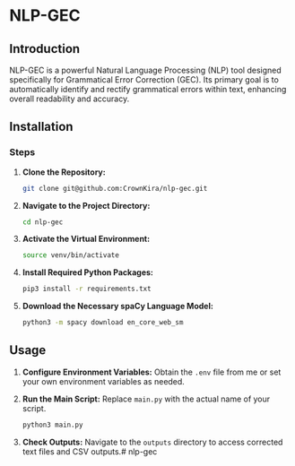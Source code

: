 # NLP-GEC

## Introduction
NLP-GEC is a powerful Natural Language Processing (NLP) tool designed specifically for Grammatical Error Correction (GEC). Its primary goal is to automatically identify and rectify grammatical errors within text, enhancing overall readability and accuracy.

## Installation

### Steps

1. **Clone the Repository:**
   ```bash
   git clone git@github.com:CrownKira/nlp-gec.git
   ```

2. **Navigate to the Project Directory:**
   ```bash
   cd nlp-gec
   ```

3. **Activate the Virtual Environment:**
   ```bash
   source venv/bin/activate
   ```

4. **Install Required Python Packages:**
   ```bash
   pip3 install -r requirements.txt
   ```

5. **Download the Necessary spaCy Language Model:**
   ```bash
   python3 -m spacy download en_core_web_sm
   ```

## Usage

1. **Configure Environment Variables:**
   Obtain the `.env` file from me or set your own environment variables as needed.

2. **Run the Main Script:**
   Replace `main.py` with the actual name of your script.
   ```bash
   python3 main.py
   ```

3. **Check Outputs:**
   Navigate to the `outputs` directory to access corrected text files and CSV outputs.# nlp-gec
